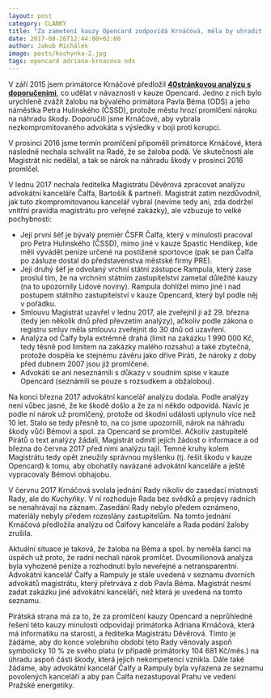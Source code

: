 ```yaml
---
layout: post
category: CLANKY
title: "Za zametení kauzy Opencard zodpovídá Krnáčová, měla by uhradit část škody."
date: 2017-08-26T12:44:00+02:00
author: Jakub Michálek
image: posts/kuchynka-2.jpg
tags: opencard adriana-krnacova ods
---
```


V září 2015 jsem primátorce Krnáčové předložil **[40stránkovou analýzu s doporučeními](https://github.com/pirati-cz/KlubPraha/blob/master/spisy/2015/147-opencard-I/1-zadost/attachments/oc-aktualni.pdf)**, co udělat v návaznosti v kauze Opencard. Jedno z nich bylo urychleně zvážit žalobu na bývalého primátora Pavla Béma (ODS) a jeho náměstka Petra Hulinského (ČSSD), protože městu hrozí promlčení nároku na náhradu škody. Doporučili jsme Krnáčové, aby vybrala nezkompromitovaného advokáta s výsledky v boji proti korupci.

V prosinci 2016 jsme termín promlčení připoměli primátorce Krnáčové, která následně nechala schválit na Radě, že se žaloba podá. Ve skutečnosti ale Magistrát nic nedělal, a tak se nárok na náhradu škody v prosinci 2016 promlčel.

V lednu 2017 nechala ředitelka Magistrátu Děvěrová zpracovat analýzu advokátní kanceláře Čalfa, Bartošík & partneři. Magistrát zatím nezdůvodnil, jak tuto zkompromitovanou kancelář vybral (nevíme tedy ani, zda dodržel vnitřní pravidla magistrátu pro veřejné zakázky), ale vzbuzuje to velké pochybnosti:

* Její první šéf je bývalý premiér ČSFR Čalfa, který v minulosti pracoval pro Petra Hulinského (ČSSD), mimo jiné v kauze Spastic Hendikep, kde měli vyvádět peníze určené na postižené sportovce (pak se pan Čalfa po zásluze dostal do představenstva městské firmy PRE).
* Její druhý šéf je odvolaný vrchní státní zástupce Rampula, který zase proslul tím, že na vrchním státním zastupitelství zametal důležité kauzy (na to upozornily Lidové noviny). Rampula dohlížel mimo jiné i nad postupem státního zastupitelství v kauze Opencard, který byl podle něj v pořádku.
* Smlouvu Magistrát uzavřel v lednu 2017, ale zveřejnil ji až 29. března (tedy jen několik dnů před převzetím analýzy), ačkoliv podle zákona o registru smluv měla smlouvu zveřejnit do 30 dnů od uzavření.
* Analýza od Čalfy byla  extrémně drahá (limit na zakázku 1 990 000 Kč, tedy těsně pod limitem na zakázky malého rozsahu) a také zbytečná, protože dospěla ke stejnému závěru jako dříve Piráti, že nároky z doby před dubnem 2007 jsou již promlčené.
* Advokáti se ani neseznámili s důkazy v soudním spise v kauze Opencard (seznámili se pouze s rozsudkem a obžalobou).

Na konci března 2017 advokátní kancelář analýzu dodala. Podle analýzy není vůbec jasné, že ke škodě došlo a že za ni někdo odpovídá. Navíc je podle ní nárok už promlčený, protože od škodní události uplynulo více než 10 let. Stalo se tedy přesně to, na co jsme upozornili, nárok na náhradu škody vůči Bémovi a spol. za Opencard se promlčel. Ačkoliv zastupitelé Pirátů o text analýzy žádali, Magistrát odmítl jejich žádost o informace a od března do června 2017 před nimi analýzu tajil. Temné kruhy kolem Magistrátu tedy opět zneužily správnou myšlenku (tj. řešit škodu v kauze Opencard) k tomu, aby obohatily navázané advokátní kanceláře a ještě vypracovaly Bémovi obhajobu.

V červnu 2017 Krnáčová svolala jednání Rady nikoliv do zasedací místnosti Rady, ale do *Kuchyňky*. V ní rozhoduje Rada bez svědků a projevy radních se nenahrávají na záznam. Zasedání Rady nebylo předem oznámeno, materiály nebyly předem rozeslány zastupitelům. Na tomto jednání Krnáčová předložila analýzu od Čalfovy kanceláře a Rada podání žaloby zrušila.

Aktuální situace je taková, že žaloba na Béma a spol. by neměla šanci na úspěch už proto, že radní nechali nárok promlčet. Dvoumilionová analýza byla vyhozené peníze a rozhodnutí bylo neveřejné a netransparentní. Advokátní kancelář Čalfy a Rampuly je stále uvedená v seznamu dvorních advokátů magistrátu, který přetrvává z dob Pavla Béma. Magistrát nesmí zadat zakázku jiné advokátní kanceláři, než která je uvedená na tomto seznamu.

Pirátská strana má za to, že za promlčení kauzy Opencard a neprůhledné řešení této kauzy minulosti odpovídají primátorka Adriana Krnáčová, která má informatiku na starosti, a ředitelka Magistrátu Děvěrová. Tímto je žádáme, aby do konce volebního období této Rady věnovaly aspoň symbolicky 10 % ze svého platu (v případě primátorky 104 681 Kč/měs.) na úhradu aspoň části škody, která jejich nekompetencí vznikla. Dále také žádáme, aby advokátní kancelář Čalfy a Rampuly byla vyřazena ze seznamu povolených kanceláří a aby pan Čalfa nezastupoval Prahu ve vedení Pražské energetiky.

